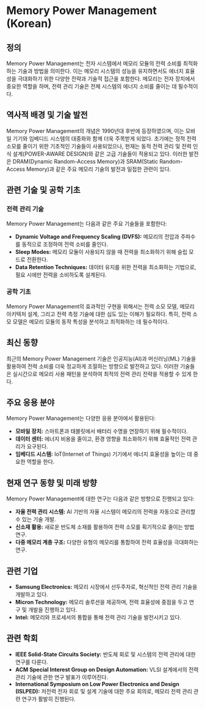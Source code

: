 # Memory Power Management (Korean)

## 정의
Memory Power Management는 전자 시스템에서 메모리 모듈의 전력 소비를 최적화하는 기술과 방법을 의미한다. 이는 메모리 시스템의 성능을 유지하면서도 에너지 효율성을 극대화하기 위한 다양한 전략과 기술적 접근을 포함한다. 메모리는 전자 장치에서 중요한 역할을 하며, 전력 관리 기술은 전체 시스템의 에너지 소비를 줄이는 데 필수적이다.

## 역사적 배경 및 기술 발전
Memory Power Management의 개념은 1990년대 후반에 등장하였으며, 이는 모바일 기기와 임베디드 시스템의 대중화와 함께 더욱 주목받게 되었다. 초기에는 정적 전력 소모를 줄이기 위한 기초적인 기술들이 사용되었으나, 현재는 동적 전력 관리 및 전력 인식 설계(POWER-AWARE DESIGN)와 같은 고급 기술들이 적용되고 있다. 이러한 발전은 DRAM(Dynamic Random-Access Memory)과 SRAM(Static Random-Access Memory)과 같은 주요 메모리 기술의 발전과 밀접한 관련이 있다.

## 관련 기술 및 공학 기초
### 전력 관리 기술
Memory Power Management는 다음과 같은 주요 기술들을 포함한다:
- **Dynamic Voltage and Frequency Scaling (DVFS):** 메모리의 전압과 주파수를 동적으로 조정하여 전력 소비를 줄인다.
- **Sleep Modes:** 메모리 모듈이 사용되지 않을 때 전력을 최소화하기 위해 슬립 모드로 전환한다.
- **Data Retention Techniques:** 데이터 유지를 위한 전력을 최소화하는 기법으로, 필요 시에만 전력을 소비하도록 설계된다.

### 공학 기초
Memory Power Management의 효과적인 구현을 위해서는 전력 소모 모델, 메모리 아키텍처 설계, 그리고 전력 측정 기술에 대한 심도 있는 이해가 필요하다. 특히, 전력 소모 모델은 메모리 모듈의 동작 특성을 분석하고 최적화하는 데 필수적이다.

## 최신 동향
최근의 Memory Power Management 기술은 인공지능(AI)과 머신러닝(ML) 기술을 활용하여 전력 소비를 더욱 정교하게 조절하는 방향으로 발전하고 있다. 이러한 기술들은 실시간으로 메모리 사용 패턴을 분석하여 최적의 전력 관리 전략을 적용할 수 있게 한다.

## 주요 응용 분야
Memory Power Management는 다양한 응용 분야에서 활용된다:
- **모바일 장치:** 스마트폰과 태블릿에서 배터리 수명을 연장하기 위해 필수적이다.
- **데이터 센터:** 에너지 비용을 줄이고, 환경 영향을 최소화하기 위해 효율적인 전력 관리가 요구된다.
- **임베디드 시스템:** IoT(Internet of Things) 기기에서 에너지 효율성을 높이는 데 중요한 역할을 한다.

## 현재 연구 동향 및 미래 방향
Memory Power Management에 대한 연구는 다음과 같은 방향으로 진행되고 있다:
- **자율 전력 관리 시스템:** AI 기반의 자율 시스템이 메모리의 전력을 자동으로 관리할 수 있는 기술 개발.
- **신소재 활용:** 새로운 반도체 소재를 활용하여 전력 소모를 획기적으로 줄이는 방법 연구.
- **다중 메모리 계층 구조:** 다양한 유형의 메모리를 통합하여 전력 효율성을 극대화하는 연구.

## 관련 기업
- **Samsung Electronics:** 메모리 시장에서 선두주자로, 혁신적인 전력 관리 기술을 개발하고 있다.
- **Micron Technology:** 메모리 솔루션을 제공하며, 전력 효율성에 중점을 두고 연구 및 개발을 진행하고 있다.
- **Intel:** 메모리와 프로세서의 통합을 통해 전력 관리 기술을 발전시키고 있다.

## 관련 학회
- **IEEE Solid-State Circuits Society:** 반도체 회로 및 시스템의 전력 관리에 대한 연구를 다룬다.
- **ACM Special Interest Group on Design Automation:** VLSI 설계에서의 전력 관리 기술에 관한 연구 발표가 이루어진다.
- **International Symposium on Low Power Electronics and Design (ISLPED):** 저전력 전자 회로 및 설계 기술에 대한 주요 회의로, 메모리 전력 관리 관련 연구가 활발히 진행된다.